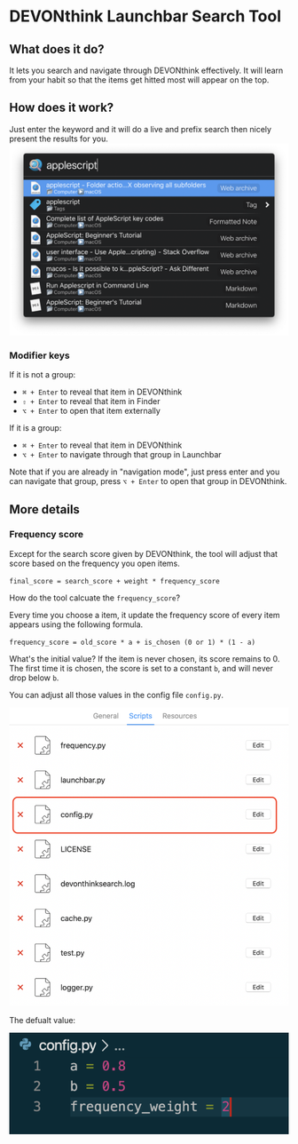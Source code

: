 # DEVONthink Launchbar Search Tool
## What does it do?
It lets you search and navigate through DEVONthink effectively. It will learn from your habit so that the items get hitted most will appear on the top.

## How does it work?
Just enter the keyword and it will do a live and prefix search then nicely present the results for you.
![Search Result](screenshots/search-result.png)

### Modifier keys
If it is not a group:
- `⌘ + Enter` to reveal that item in DEVONthink
- `⇧ + Enter` to reveal that item in Finder
- `⌥ + Enter` to open that item externally

If it is a group:
- `⌘ + Enter` to reveal that item in DEVONthink
- `⌥ + Enter` to navigate through that group in Launchbar

Note that if you are already in "navigation mode", just press enter and you can navigate that group, press `⌥ + Enter` to open that group in DEVONthink.

## More details
### Frequency score
Except for the search score given by DEVONthink, the tool will adjust that score based on the frequency you open items.

`final_score = search_score + weight * frequency_score`


How do the tool calcuate the `frequency_score`?

Every time you choose a item, it update the frequency score of every item appears using the following formula.

`frequency_score = old_score * a + is_chosen (0 or 1) * (1 - a)`

What's the initial value? If the item is never chosen, its score remains to 0. The first time it is chosen, the score is set to a constant `b`, and will never drop below `b`.

You can adjust all those values in the config file `config.py`.

![Config](screenshots/config.png)

The defualt value:

![Config file content](screenshots/configfile.png)
